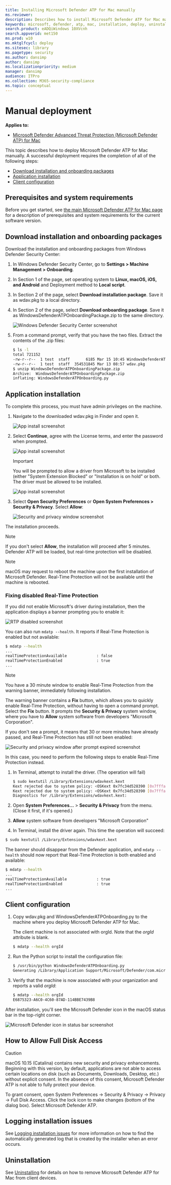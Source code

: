 ```yaml
---
title: Installing Microsoft Defender ATP for Mac manually
ms.reviewer: 
description: Describes how to install Microsoft Defender ATP for Mac manually, from the command line.
keywords: microsoft, defender, atp, mac, installation, deploy, uninstallation, intune, jamf, macos, catalina, mojave, high sierra
search.product: eADQiWindows 10XVcnh
search.appverid: met150
ms.prod: w10
ms.mktglfcycl: deploy
ms.sitesec: library
ms.pagetype: security
ms.author: dansimp
author: dansimp
ms.localizationpriority: medium
manager: dansimp
audience: ITPro
ms.collection: M365-security-compliance 
ms.topic: conceptual
---
```


# Manual deployment

**Applies to:**

- [Microsoft Defender Advanced Threat Protection (Microsoft Defender ATP) for Mac](microsoft-defender-atp-mac.md)

This topic describes how to deploy Microsoft Defender ATP for Mac manually. A successful deployment requires the completion of all of the following steps:
- [Download installation and onboarding packages](#download-installation-and-onboarding-packages)
- [Application installation](#application-installation)
- [Client configuration](#client-configuration)

## Prerequisites and system requirements

Before you get started, see [the main Microsoft Defender ATP for Mac page](microsoft-defender-atp-mac.md) for a description of prerequisites and system requirements for the current software version.

## Download installation and onboarding packages

Download the installation and onboarding packages from Windows Defender Security Center:

1. In Windows Defender Security Center, go to **Settings > Machine Management > Onboarding**.
2. In Section 1 of the page, set operating system to **Linux, macOS, iOS, and Android** and Deployment method to **Local script**.
3. In Section 2 of the page, select **Download installation package**. Save it as wdav.pkg to a local directory.
4. In Section 2 of the page, select **Download onboarding package**. Save it as WindowsDefenderATPOnboardingPackage.zip to the same directory.

    ![Windows Defender Security Center screenshot](images/ATP_Portal_Onboarding_page.png)

5. From a command prompt, verify that you have the two files.
    Extract the contents of the .zip files:
  
    ```bash
    $ ls -l
    total 721152
    -rw-r--r--  1 test  staff       6185 Mar 15 10:45 WindowsDefenderATPOnboardingPackage.zip
    -rw-r--r--  1 test  staff  354531845 Mar 13 08:57 wdav.pkg
    $ unzip WindowsDefenderATPOnboardingPackage.zip
    Archive:  WindowsDefenderATPOnboardingPackage.zip
    inflating: WindowsDefenderATPOnboarding.py
    ```

## Application installation

To complete this process, you must have admin privileges on the machine.

1. Navigate to the downloaded wdav.pkg in Finder and open it.

    ![App install screenshot](images/MDATP_28_AppInstall.png)

2. Select **Continue**, agree with the License terms, and enter the password when prompted.

    ![App install screenshot](images/MDATP_29_AppInstallLogin.png)

   > [!IMPORTANT]
   > You will be prompted to allow a driver from Microsoft to be installed (either "System Extension Blocked" or "Installation is on hold" or both. The driver must be allowed to be installed.

   ![App install screenshot](images/MDATP_30_SystemExtension.png)

3. Select **Open Security Preferences**  or **Open System Preferences > Security & Privacy**. Select **Allow**:

    ![Security and privacy window screenshot](images/MDATP_31_SecurityPrivacySettings.png)

The installation proceeds.

> [!NOTE]
> If you don't select **Allow**, the installation will proceed after 5 minutes. Defender ATP will be loaded, but real-time protection will be disabled.

> [!NOTE]
> macOS may request to reboot the machine upon the first installation of Microsoft Defender. Real-Time Protection will not be available until the machine is rebooted.

### Fixing disabled Real-Time Protection

If you did not enable Microsoft's driver during installation, then the application displays a banner prompting you to enable it:

   ![RTP disabled screenshot](images/MDATP_32_Main_App_Fix.png)

You can also run ```mdatp --health```. It reports if Real-Time Protection is enabled but not available:

```bash
$ mdatp --health
...
realTimeProtectionAvailable             : false
realTimeProtectionEnabled               : true
...
```

> [!NOTE]
> You have a 30 minute window to enable Real-Time Protection from the warning banner, immediately following installation.

The warning banner contains a **Fix** button, which allows you to quickly enable Real-Time Protection, without having to open a command prompt. Select the **Fix** button. It prompts the **Security & Privacy** system window, where you have to **Allow** system software from developers "Microsoft Corporation".

If you don't see a prompt, it means that 30 or more minutes have already passed, and Real-Time Protection has still not been enabled:

![Security and privacy window after prompt expired screenshot](images/MDATP_33_SecurityPrivacySettings_NoPrompt.png)

In this case, you need to perform the following steps to enable Real-Time Protection instead.

1. In Terminal, attempt to install the driver. (The operation will fail)
    ```bash
    $ sudo kextutil /Library/Extensions/wdavkext.kext
    Kext rejected due to system policy: <OSKext 0x7fc34d528390 [0x7fffa74aa8e0]> { URL = "file:///Library/StagedExtensions/Library/Extensions/wdavkext.kext/", ID = "com.microsoft.wdavkext" }
    Kext rejected due to system policy: <OSKext 0x7fc34d528390 [0x7fffa74aa8e0]> { URL = "file:///Library/StagedExtensions/Library/Extensions/wdavkext.kext/", ID = "com.microsoft.wdavkext" }
    Diagnostics for /Library/Extensions/wdavkext.kext:
    ```

2. Open **System Preferences...** > **Security & Privacy** from the menu. (Close it first, if it's opened.)

3. **Allow** system software from developers "Microsoft Corporation"

4. In Terminal, install the driver again. This time the operation will succeed:

```bash
$ sudo kextutil /Library/Extensions/wdavkext.kext
```

The banner should disappear from the Defender application, and ```mdatp --health``` should now report that Real-Time Protection is both enabled and available:

```bash
$ mdatp --health
...
realTimeProtectionAvailable             : true
realTimeProtectionEnabled               : true
...
```

## Client configuration

1. Copy wdav.pkg and WindowsDefenderATPOnboarding.py to the machine where you deploy Microsoft Defender ATP for Mac.

    The client machine is not associated with orgId. Note that the *orgId* attribute is blank.

    ```bash
    $ mdatp --health orgId
    ```

2. Run the Python script to install the configuration file:

    ```bash
    $ /usr/bin/python WindowsDefenderATPOnboarding.py
    Generating /Library/Application Support/Microsoft/Defender/com.microsoft.wdav.atp.plist ... (You may be required to enter sudos password)
    ```

3. Verify that the machine is now associated with your organization and reports a valid *orgId*:

    ```bash
    $ mdatp --health orgId
    E6875323-A6C0-4C60-87AD-114BBE7439B8
    ```

After installation, you'll see the Microsoft Defender icon in the macOS status bar in the top-right corner.

   ![Microsoft Defender icon in status bar screenshot](images/MDATP_Icon_Bar.png)

## How to Allow Full Disk Access

> [!CAUTION]
> macOS 10.15 (Catalina) contains new security and privacy enhancements. Beginning with this version, by default, applications are not able to access certain locations on disk (such as Documents, Downloads, Desktop, etc.) without explicit consent. In the absence of this consent, Microsoft Defender ATP is not able to fully protect your device.

To grant consent, open System Preferences -> Security & Privacy -> Privacy -> Full Disk Access. Click the lock icon to make changes (bottom of the dialog box). Select Microsoft Defender ATP.

## Logging installation issues

See [Logging installation issues](microsoft-defender-atp-mac-resources.md#logging-installation-issues) for more information on how to find the automatically generated log that is created by the installer when an error occurs.

## Uninstallation

See [Uninstalling](microsoft-defender-atp-mac-resources.md#uninstalling) for details on how to remove Microsoft Defender ATP for Mac from client devices.
